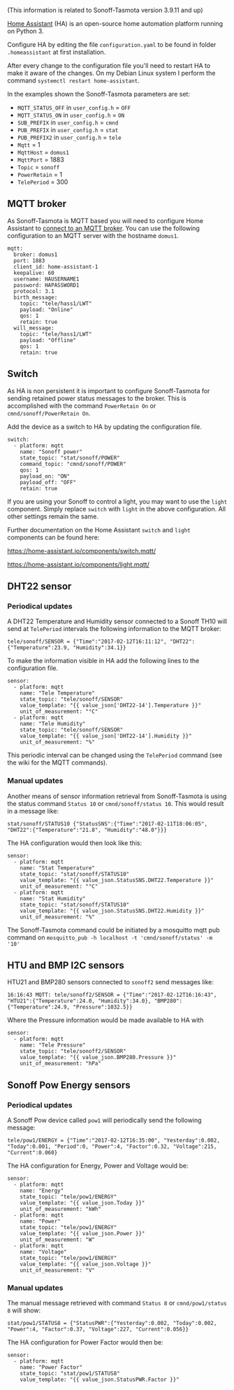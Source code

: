 (This information is related to Sonoff-Tasmota version 3.9.11 and up)

[Home Assistant](https://home-assistant.io/) (HA) is an open-source home automation platform running on Python 3.

Configure HA by editing the file ``configuration.yaml`` to be found in folder ``.homeassistant`` at first installation.

After every change to the configuration file you'll need to restart HA to make it aware of the changes. On my Debian Linux system I perform the command ``systemctl restart home-assistant``.

In the examples shown the Sonoff-Tasmota parameters are set:
- ``MQTT_STATUS_OFF`` in ``user_config.h`` = ``OFF``
- ``MQTT_STATUS_ON`` in ``user_config.h`` = ``ON``
- ``SUB_PREFIX`` in ``user_config.h`` = ``cmnd``
- ``PUB_PREFIX`` in ``user_config.h`` = ``stat``
- ``PUB_PREFIX2`` in ``user_config.h`` = ``tele``
- ``Mqtt`` = 1
- ``MqttHost`` = ``domus1``
- ``MqttPort`` = 1883
- ``Topic`` = ``sonoff``
- ``PowerRetain`` = 1
- ``TelePeriod`` = 300

## MQTT broker

As Sonoff-Tasmota is MQTT based you will need to configure Home Assistant to [connect to an MQTT broker](https://home-assistant.io/components/mqtt/). You can use the following configuration to an MQTT server with the hostname ``domus1``.
```
mqtt:
  broker: domus1
  port: 1883
  client_id: home-assistant-1
  keepalive: 60
  username: HAUSERNAME1
  password: HAPASSWORD1
  protocol: 3.1
  birth_message:
    topic: "tele/hass1/LWT"
    payload: "Online"
    qos: 1
    retain: true
  will_message:
    topic: "tele/hass1/LWT"
    payload: "Offline"
    qos: 1
    retain: true
```

## Switch

As HA is non persistent it is important to configure Sonoff-Tasmota for sending retained power status messages to the broker. This is accomplished with the command ``PowerRetain On`` or ``cmnd/sonoff/PowerRetain On``.

Add the device as a switch to HA by updating the configuration file.
```
switch:
  - platform: mqtt
    name: "Sonoff power"
    state_topic: "stat/sonoff/POWER"
    command_topic: "cmnd/sonoff/POWER"
    qos: 1
    payload_on: "ON"
    payload_off: "OFF"
    retain: true
```
If you are using your Sonoff to control a light, you may want to use the `light` component. Simply replace `switch` with `light` in the above configuration. All other settings remain the same.

Further documentation on the Home Assistant `switch` and `light` components can be found here:

https://home-assistant.io/components/switch.mqtt/

https://home-assistant.io/components/light.mqtt/

## DHT22 sensor

### Periodical updates

A DHT22 Temperature and Humidity sensor connected to a Sonoff TH10 will send at ``TelePeriod`` intervals the following information to the MQTT broker:
```
tele/sonoff/SENSOR = {"Time":"2017-02-12T16:11:12", "DHT22":{"Temperature":23.9, "Humidity":34.1}}
```
To make the information visible in HA add the following lines to the configuration file.
```
sensor:
  - platform: mqtt
    name: "Tele Temperature"
    state_topic: "tele/sonoff/SENSOR"
    value_template: "{{ value_json['DHT22-14'].Temperature }}"
    unit_of_measurement: "°C"
  - platform: mqtt
    name: "Tele Humidity"
    state_topic: "tele/sonoff/SENSOR"
    value_template: "{{ value_json['DHT22-14'].Humidity }}"
    unit_of_measurement: "%"
```
This periodic interval can be changed using the ``TelePeriod`` command (see the wiki for the MQTT commands).

### Manual updates

Another means of sensor information retrieval from Sonoff-Tasmota is using the status command ``Status 10`` or ``cmnd/sonoff/status 10``. This would result in a message like:
```
stat/sonoff/STATUS10 {"StatusSNS":{"Time":"2017-02-11T18:06:05", "DHT22":{"Temperature":"21.8", "Humidity":"48.0"}}}
```
The HA configuration would then look like this:
```
sensor:
  - platform: mqtt
    name: "Stat Temperature"
    state_topic: "stat/sonoff/STATUS10"
    value_template: "{{ value_json.StatusSNS.DHT22.Temperature }}"
    unit_of_measurement: "°C"
  - platform: mqtt
    name: "Stat Humidity"
    state_topic: "stat/sonoff/STATUS10"
    value_template: "{{ value_json.StatusSNS.DHT22.Humidity }}"
    unit_of_measurement: "%"
```
The Sonoff-Tasmota command could be initiated by a mosquitto mqtt pub command on ``mosquitto_pub -h localhost -t 'cmnd/sonoff/status' -m '10'``

## HTU and BMP I2C sensors

HTU21 and BMP280 sensors connected to ``sonoff2`` send messages like:
```
16:16:43 MQTT: tele/sonoff2/SENSOR = {"Time":"2017-02-12T16:16:43", "HTU21":{"Temperature":24.0, "Humidity":34.0}, "BMP280":{"Temperature":24.9, "Pressure":1032.5}}
```
Where the Pressure information would be made available to HA with
```
sensor:
  - platform: mqtt
    name: "Tele Pressure"
    state_topic: "tele/sonoff2/SENSOR"
    value_template: "{{ value_json.BMP280.Pressure }}"
    unit_of_measurement: "hPa"
```

## Sonoff Pow Energy sensors

### Periodical updates

A Sonoff Pow device called ``pow1`` will periodically send the following message:
```
tele/pow1/ENERGY = {"Time":"2017-02-12T16:35:00", "Yesterday":0.002, "Today":0.001, "Period":0, "Power":4, "Factor":0.32, "Voltage":215, "Current":0.060}
```
The HA configuration for Energy, Power and Voltage would be:
```
sensor:
  - platform: mqtt
    name: "Energy"
    state_topic: "tele/pow1/ENERGY"
    value_template: "{{ value_json.Today }}"
    unit_of_measurement: "kWh"
  - platform: mqtt
    name: "Power"
    state_topic: "tele/pow1/ENERGY"
    value_template: "{{ value_json.Power }}"
    unit_of_measurement: "W"
  - platform: mqtt
    name: "Voltage"
    state_topic: "tele/pow1/ENERGY"
    value_template: "{{ value_json.Voltage }}"
    unit_of_measurement: "V"
```

### Manual updates

The manual message retrieved with command ``Status 8`` or ``cmnd/pow1/status 8`` will show:
```
stat/pow1/STATUS8 = {"StatusPWR":{"Yesterday":0.002, "Today":0.002, "Power":4, "Factor":0.37, "Voltage":227, "Current":0.056}}
```
The HA configuration for Power Factor would then be:
```
sensor:
  - platform: mqtt
    name: "Power Factor"
    state_topic: "stat/pow1/STATUS8"
    value_template: "{{ value_json.StatusPWR.Factor }}"
```